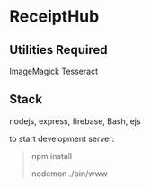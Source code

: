 ReceiptHub
==========

Utilities Required
---------------------
ImageMagick
Tesseract

Stack
---------------------
nodejs, express, firebase, Bash, ejs

to start development server:
 >npm install
 >
 >nodemon ./bin/www
